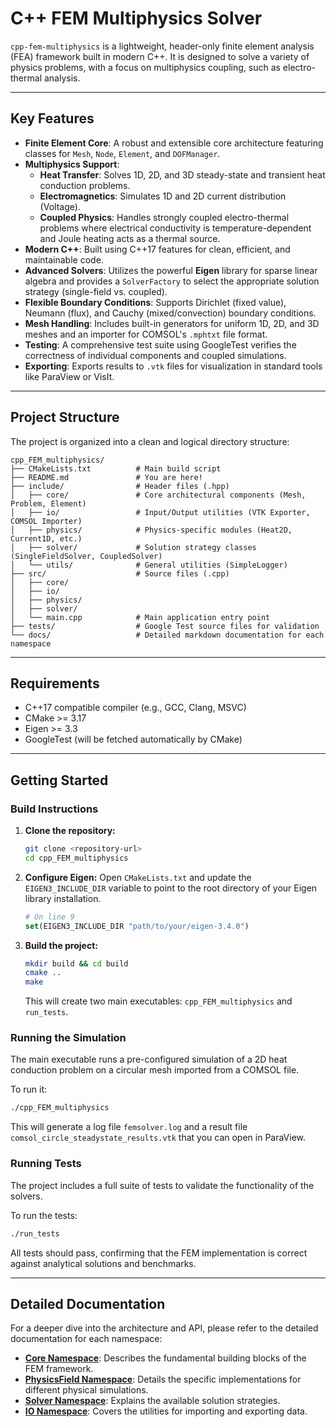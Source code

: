 # C++ FEM Multiphysics Solver

`cpp-fem-multiphysics` is a lightweight, header-only finite element analysis (FEA) framework built in modern C++. It is designed to solve a variety of physics problems, with a focus on multiphysics coupling, such as electro-thermal analysis.

-----

## Key Features

* **Finite Element Core**: A robust and extensible core architecture featuring classes for `Mesh`, `Node`, `Element`, and `DOFManager`.
* **Multiphysics Support**:
    * **Heat Transfer**: Solves 1D, 2D, and 3D steady-state and transient heat conduction problems.
    * **Electromagnetics**: Simulates 1D and 2D current distribution (Voltage).
    * **Coupled Physics**: Handles strongly coupled electro-thermal problems where electrical conductivity is temperature-dependent and Joule heating acts as a thermal source.
* **Modern C++**: Built using C++17 features for clean, efficient, and maintainable code.
* **Advanced Solvers**: Utilizes the powerful **Eigen** library for sparse linear algebra and provides a `SolverFactory` to select the appropriate solution strategy (single-field vs. coupled).
* **Flexible Boundary Conditions**: Supports Dirichlet (fixed value), Neumann (flux), and Cauchy (mixed/convection) boundary conditions.
* **Mesh Handling**: Includes built-in generators for uniform 1D, 2D, and 3D meshes and an importer for COMSOL's `.mphtxt` file format.
* **Testing**: A comprehensive test suite using GoogleTest verifies the correctness of individual components and coupled simulations.
* **Exporting**: Exports results to `.vtk` files for visualization in standard tools like ParaView or VisIt.

-----

## Project Structure

The project is organized into a clean and logical directory structure:

```
cpp_FEM_multiphysics/
├── CMakeLists.txt          # Main build script
├── README.md               # You are here!
├── include/                # Header files (.hpp)
│   ├── core/               # Core architectural components (Mesh, Problem, Element)
│   ├── io/                 # Input/Output utilities (VTK Exporter, COMSOL Importer)
│   ├── physics/            # Physics-specific modules (Heat2D, Current1D, etc.)
│   ├── solver/             # Solution strategy classes (SingleFieldSolver, CoupledSolver)
│   └── utils/              # General utilities (SimpleLogger)
├── src/                    # Source files (.cpp)
│   ├── core/
│   ├── io/
│   ├── physics/
│   ├── solver/
│   └── main.cpp            # Main application entry point
├── tests/                  # Google Test source files for validation
└── docs/                   # Detailed markdown documentation for each namespace
```

-----

## Requirements

* C++17 compatible compiler (e.g., GCC, Clang, MSVC)
* CMake \>= 3.17
* Eigen \>= 3.3
* GoogleTest (will be fetched automatically by CMake)

-----

## Getting Started

### Build Instructions

1.  **Clone the repository:**
    ```bash
    git clone <repository-url>
    cd cpp_FEM_multiphysics
    ```
2.  **Configure Eigen:**
    Open `CMakeLists.txt` and update the `EIGEN3_INCLUDE_DIR` variable to point to the root directory of your Eigen library installation.
    ```cmake
    # On line 9
    set(EIGEN3_INCLUDE_DIR "path/to/your/eigen-3.4.0")
    ```
3.  **Build the project:**
    ```bash
    mkdir build && cd build
    cmake ..
    make
    ```
    This will create two main executables: `cpp_FEM_multiphysics` and `run_tests`.

### Running the Simulation

The main executable runs a pre-configured simulation of a 2D heat conduction problem on a circular mesh imported from a COMSOL file.

To run it:

```bash
./cpp_FEM_multiphysics
```

This will generate a log file `femsolver.log` and a result file `comsol_circle_steadystate_results.vtk` that you can open in ParaView.

### Running Tests

The project includes a full suite of tests to validate the functionality of the solvers.

To run the tests:

```bash
./run_tests
```

All tests should pass, confirming that the FEM implementation is correct against analytical solutions and benchmarks.

-----

## Detailed Documentation

For a deeper dive into the architecture and API, please refer to the detailed documentation for each namespace:

* **[Core Namespace](https://www.google.com/search?q=./docs/core.md)**: Describes the fundamental building blocks of the FEM framework.
* **[PhysicsField Namespace](https://www.google.com/search?q=./docs/physics.md)**: Details the specific implementations for different physical simulations.
* **[Solver Namespace](https://www.google.com/search?q=./docs/solver.md)**: Explains the available solution strategies.
* **[IO Namespace](https://www.google.com/search?q=./docs/io.md)**: Covers the utilities for importing and exporting data.